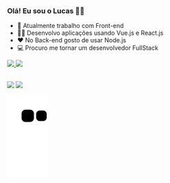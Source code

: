 ### Olá! Eu sou o Lucas 👋😀


- 🌱 Atualmente trabalho com Front-end
- :green_heart::blue_heart: Desenvolvo aplicações usando Vue.js e React.js
- :heart: No Back-end gosto de usar Node.js
- :computer: Procuro me tornar um desenvolvedor FullStack

<div>
  <a href="https://github.com/LucasLyra01">
  <img height="180em" src="https://github-readme-stats.vercel.app/api?username=LucasLyra01&show_icons=true&theme=dracula&include_all_commits=true&count_private=true"/>
  <img height="180em" src="https://github-readme-stats.vercel.app/api/top-langs/?username=LucasLyra01&layout=compact&langs_count=7&theme=dracula"/>
</div>
<br>
<div> 
  
  <a href = "lucaslyra8@gmail.com"><img src="https://img.shields.io/badge/-Gmail-%23333?style=for-the-badge&logo=gmail&logoColor=white" target="_blank"></a>
  <a href="https://www.linkedin.com/in/lucas-lyra-2b058b164/" target="_blank"><img src="https://img.shields.io/badge/-LinkedIn-%230077B5?style=for-the-badge&logo=linkedin&logoColor=white" target="_blank"></a>

  ![Snake animation](https://github.com/LucasLyra01/LucasLyra01/blob/output/github-contribution-grid-snake.svg)

  
</div>
